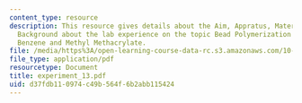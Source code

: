 ```yaml
---
content_type: resource
description: This resource gives details about the Aim, Appratus, Material and Brief
  Background about the lab experience on the topic Bead Polymerization of Divinyl
  Benzene and Methyl Methacrylate.
file: /media/https%3A/open-learning-course-data-rc.s3.amazonaws.com/10-467-polymer-science-laboratory-fall-2005/d37fdb110974c49b564f6b2abb115424_experiment_13.pdf
file_type: application/pdf
resourcetype: Document
title: experiment_13.pdf
uid: d37fdb11-0974-c49b-564f-6b2abb115424
---
```

